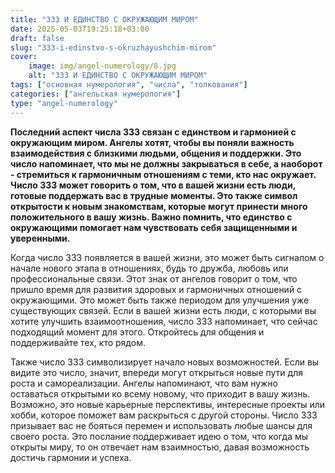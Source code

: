 ```yaml
---
title: "333 И ЕДИНСТВО С ОКРУЖАЮЩИМ МИРОМ"
date: 2025-05-03T19:25:18+03:00
draft: false
slug: "333-i-edinstvo-s-okruzhayushchim-mirom"
cover:
    image: img/angel-numerology/8.jpg
    alt: "333 И ЕДИНСТВО С ОКРУЖАЮЩИМ МИРОМ"
tags: ["основная нумерология", "числа", "толкования"]
categories: ["ангельская нумерология"]
type: "angel-numerology"
---
```


**Последний аспект числа 333 связан с единством и гармонией с окружающим миром. Ангелы хотят, чтобы вы поняли важность взаимодействия с близкими людьми, общения и поддержки. Это число напоминает, что мы не должны закрываться в себе, а наоборот - стремиться к гармоничным отношениям с теми, кто нас окружает. Число 333 может говорить о том, что в вашей жизни есть люди, готовые поддержать вас в трудные моменты. Это также символ открытости к новым знакомствам, которые могут принести много положительного в вашу жизнь. Важно помнить, что единство с окружающими помогает нам чувствовать себя защищенными и уверенными.**

Когда число 333 появляется в вашей жизни, это может быть сигналом о начале нового этапа в отношениях, будь то дружба, любовь или профессиональные связи. Этот знак от ангелов говорит о том, что пришло время для развития здоровых и гармоничных отношений с окружающими. Это может быть также периодом для улучшения уже существующих связей. Если в вашей жизни есть люди, с которыми вы хотите улучшить взаимоотношения, число 333 напоминает, что сейчас подходящий момент для этого. Откройтесь для общения и поддерживайте тех, кто рядом.

Также число 333 символизирует начало новых возможностей. Если вы видите это число, значит, впереди могут открыться новые пути для роста и самореализации. Ангелы напоминают, что вам нужно оставаться открытыми ко всему новому, что приходит в вашу жизнь. Возможно, это новые карьерные перспективы, интересные проекты или хобби, которое поможет вам раскрыться с другой стороны. Число 333 призывает вас не бояться перемен и использовать любые шансы для своего роста. Это послание поддерживает идею о том, что когда мы открыты миру, то он отвечает нам взаимностью, давая возможность достичь гармонии и успеха.
